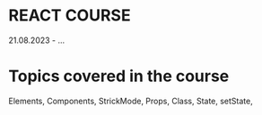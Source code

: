 # REACT COURSE

21.08.2023 - ...

# Topics covered in the course

Elements, Components, StrickMode, Props, Class, State, setState,
